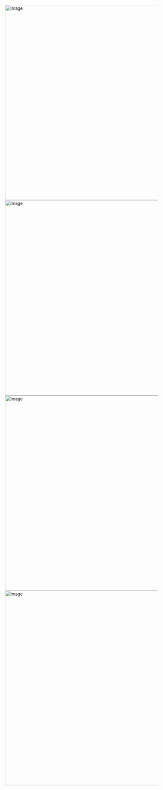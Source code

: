
<img width="1366" height="643" alt="image" src="https://github.com/user-attachments/assets/ddfda31d-2a6c-4c35-8a86-feec0492b64e" />
<img width="1361" height="644" alt="image" src="https://github.com/user-attachments/assets/d3134f2c-ff24-418c-9664-623351b636da" />

<img width="1365" height="643" alt="image" src="https://github.com/user-attachments/assets/0bed856b-16db-4905-b75c-f56e00746198" />


<img width="1364" height="641" alt="image" src="https://github.com/user-attachments/assets/02276312-758c-43eb-ae0c-8e623019897c" />
